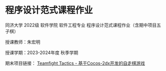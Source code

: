 # 程序设计范式课程作业

同济大学 2022级 软件学院 软件工程专业 程序设计范式课程作业（含期中项目五子棋）

授课教师：朱宏明

授课学期：2023-2024年度 秋季学期

期末项目链接：
[Teamfight Tactics - 基于Cocos-2dx开发的自走棋游戏](https://github.com/bunnyoii/Teamfight_Tactics/tree/main)
